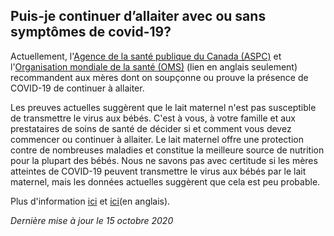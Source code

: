 ## Puis-je continuer d’allaiter avec ou sans symptômes de covid-19?

Actuellement, l'[Agence de la santé publique du Canada (ASPC)](https://www.canada.ca/fr/sante-publique/services/maladies/2019-nouveau-coronavirus/professionnels-sante/directives-provisoires-cas-contacts.html) et l'[Organisation mondiale de la santé (OMS)](http://www.emro.who.int/fr/nutrition/nutrition-infocus/breastfeeding-advice-during-covid-19-outbreak.html) (lien en anglais seulement) recommandent aux mères dont on soupçonne ou prouve la présence de COVID-19 de continuer à allaiter.

Les preuves actuelles suggèrent que le lait maternel n'est pas susceptible de transmettre le virus aux bébés.
C'est à vous, à votre famille et aux prestataires de soins de santé de décider si et comment vous devez commencer ou continuer à allaiter. Le lait maternel offre une protection contre de nombreuses maladies et constitue la meilleure source de nutrition pour la plupart des bébés. Nous ne savons pas avec certitude si les mères atteintes de COVID-19 peuvent transmettre le virus aux bébés par le lait maternel, mais les données actuelles suggèrent que cela est peu probable.

Plus d'information [ici](https://www.cps.ca/fr/documents/position/lallaitement-par-les-meres-atteintes-dune-covid-19-presumee-ou-confirmee) et [ici](https://www.cdc.gov/coronavirus/2019-ncov/need-extra-precautions/pregnancy-breastfeeding.html)(en anglais).

_Dernière mise à jour le 15 octobre 2020_

